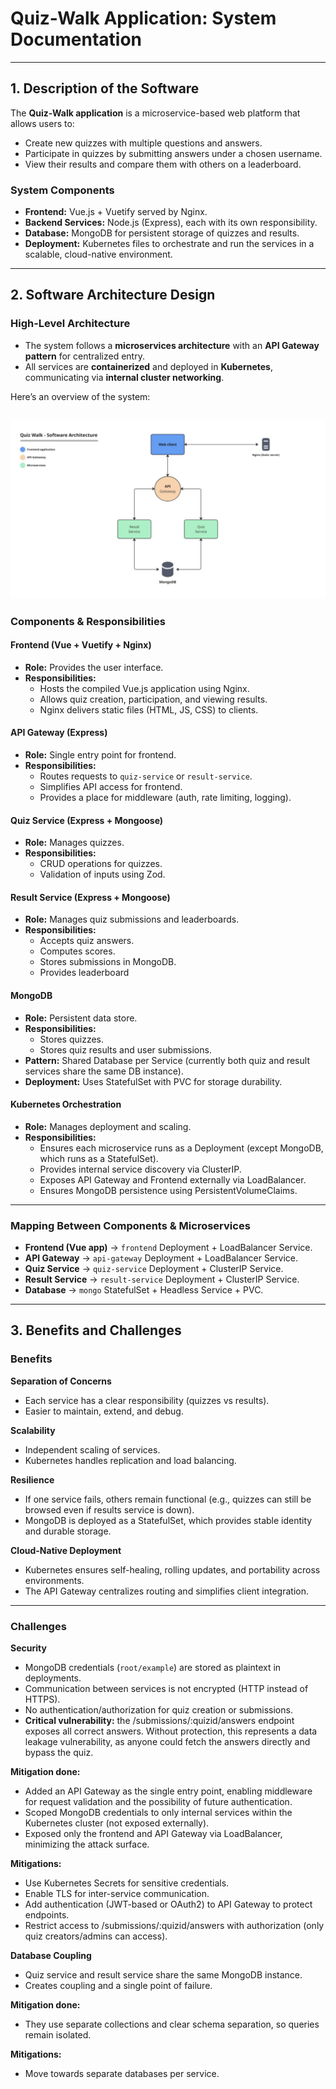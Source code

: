 # Quiz-Walk Application: System Documentation

---

## 1. Description of the Software

The **Quiz-Walk application** is a microservice-based web platform that allows users to:

- Create new quizzes with multiple questions and answers.  
- Participate in quizzes by submitting answers under a chosen username.  
- View their results and compare them with others on a leaderboard.  

### System Components
- **Frontend:** Vue.js + Vuetify served by Nginx.  
- **Backend Services:** Node.js (Express), each with its own responsibility.  
- **Database:** MongoDB for persistent storage of quizzes and results.  
- **Deployment:** Kubernetes files to orchestrate and run the services in a scalable, cloud-native environment.  
 
---

## 2. Software Architecture Design

### High-Level Architecture
- The system follows a **microservices architecture** with an **API Gateway pattern** for centralized entry.  
- All services are **containerized** and deployed in **Kubernetes**, communicating via **internal cluster networking**.  

Here’s an overview of the system:

![High-Level Architecture](hla-cloud.png)
---

### Components & Responsibilities

#### Frontend (Vue + Vuetify + Nginx)
- **Role:** Provides the user interface.  
- **Responsibilities:**
  - Hosts the compiled Vue.js application using Nginx.
  - Allows quiz creation, participation, and viewing results.
  - Nginx delivers static files (HTML, JS, CSS) to clients.

#### API Gateway (Express)
- **Role:** Single entry point for frontend.  
- **Responsibilities:**  
  - Routes requests to `quiz-service` or `result-service`.  
  - Simplifies API access for frontend.
  - Provides a place for middleware (auth, rate limiting, logging).

#### Quiz Service (Express + Mongoose)
- **Role:** Manages quizzes.  
- **Responsibilities:**  
  - CRUD operations for quizzes.    
  - Validation of inputs using Zod.    

#### Result Service (Express + Mongoose)
- **Role:** Manages quiz submissions and leaderboards.  
- **Responsibilities:**  
  - Accepts quiz answers.  
  - Computes scores.  
  - Stores submissions in MongoDB.  
  - Provides leaderboard 

#### MongoDB
- **Role:** Persistent data store.  
- **Responsibilities:**  
  - Stores quizzes.  
  - Stores quiz results and user submissions.  
- **Pattern:** Shared Database per Service (currently both quiz and result services share the same DB instance).
- **Deployment:** Uses StatefulSet with PVC for storage durability.

#### Kubernetes Orchestration
- **Role:** Manages deployment and scaling.  
- **Responsibilities:**  
  - Ensures each microservice runs as a Deployment (except MongoDB, which runs as a StatefulSet).  
  - Provides internal service discovery via ClusterIP.  
  - Exposes API Gateway and Frontend externally via LoadBalancer.
  - Ensures MongoDB persistence using PersistentVolumeClaims. 

---

### Mapping Between Components & Microservices
- **Frontend (Vue app)** → `frontend` Deployment + LoadBalancer Service.  
- **API Gateway** → `api-gateway` Deployment + LoadBalancer Service.  
- **Quiz Service** → `quiz-service` Deployment + ClusterIP Service.  
- **Result Service** → `result-service` Deployment + ClusterIP Service.  
- **Database** → `mongo` StatefulSet + Headless Service + PVC.  

---

## 3. Benefits and Challenges

### Benefits

**Separation of Concerns**  
- Each service has a clear responsibility (quizzes vs results).  
- Easier to maintain, extend, and debug.  

**Scalability**  
- Independent scaling of services.  
- Kubernetes handles replication and load balancing.  

**Resilience**  
- If one service fails, others remain functional (e.g., quizzes can still be browsed even if results service is down).
- MongoDB is deployed as a StatefulSet, which provides stable identity and durable storage.

**Cloud-Native Deployment**  
- Kubernetes ensures self-healing, rolling updates, and portability across environments.
- The API Gateway centralizes routing and simplifies client integration.

---

### Challenges

**Security**  
- MongoDB credentials (`root/example`) are stored as plaintext in deployments.  
- Communication between services is not encrypted (HTTP instead of HTTPS).  
- No authentication/authorization for quiz creation or submissions.
- **Critical vulnerability:** the /submissions/:quizid/answers endpoint exposes all correct answers. Without protection, this represents a data leakage vulnerability, as anyone could fetch the answers directly and bypass the quiz.

**Mitigation done:**
- Added an API Gateway as the single entry point, enabling middleware for request validation and the possibility of future authentication.
- Scoped MongoDB credentials to only internal services within the Kubernetes cluster (not exposed externally).
- Exposed only the frontend and API Gateway via LoadBalancer, minimizing the attack surface.

**Mitigations:**  
- Use Kubernetes Secrets for sensitive credentials.  
- Enable TLS for inter-service communication.  
- Add authentication (JWT-based or OAuth2) to API Gateway to protect endpoints.
- Restrict access to /submissions/:quizid/answers with authorization (only quiz creators/admins can access).

**Database Coupling**  
- Quiz service and result service share the same MongoDB instance.  
- Creates coupling and a single point of failure.
  
**Mitigation done:**
- They use separate collections and clear schema separation, so queries remain isolated.

**Mitigations:**  
- Move towards separate databases per service.  
